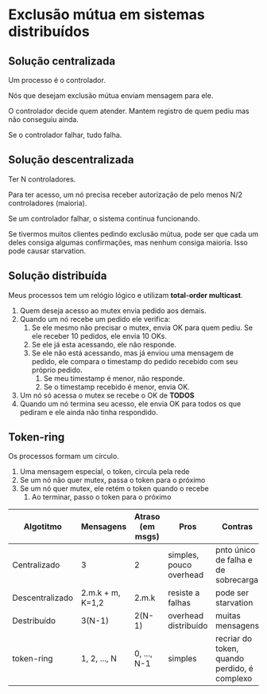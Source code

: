 # Exclusão mútua em sistemas distribuídos

## Solução centralizada

Um processo é o controlador.

Nós que desejam exclusão mútua enviam mensagem para ele.

O controlador decide quem atender. Mantem registro de quem pediu mas não conseguiu ainda.

Se o controlador falhar, tudo falha.



## Solução descentralizada

Ter N controladores.

Para ter acesso, um nó precisa receber autorização de pelo menos N/2 controladores (maioria).

Se um controlador falhar, o sistema continua funcionando.

Se tivermos muitos clientes pedindo exclusão mútua, pode ser que cada um deles consiga algumas confirmações, mas nenhum consiga maioria. Isso pode causar starvation.

## Solução distribuída

Meus processos tem um relógio lógico e utilizam **total-order multicast**. 

1. Quem deseja acesso ao mutex envia pedido aos demais.
2. Quando um nó recebe um pedido ele verifica:
   1. Se ele mesmo não precisar o mutex, envia OK para quem pediu. Se ele receber 10 pedidos, ele envia 10 OKs.
   2. Se ele já esta acessando, ele não responde.
   3. Se ele não está acessando, mas já enviou uma mensagem de pedido, ele compara o timestamp do pedido recebido com seu próprio pedido.
      1. Se meu timestamp é menor, não responde.
      2. Se o timestamp recebido é menor, envia OK.
3. Um nó só acessa o mutex se recebe o OK de **TODOS**
4. Quando um nó termina seu acesso, ele envia OK para todos os que pediram e ele ainda não tinha respondido.

## Token-ring

Os processos formam um círculo.

1. Uma mensagem especial, o token, circula pela rede
2. Se um nó não quer mutex, passa o token para o próximo
3. Se um nó quer mutex, ele retém o token quando o recebe
   1. Ao terminar, passo o token para o próximo

| Algotitmo       | Mensagens        | Atraso (em msgs) | Pros                    | Contras                                      |
| --------------- | ---------------- | ---------------- | ----------------------- | -------------------------------------------- |
| Centralizado    | 3                | 2                | simples, pouco overhead | pnto único de falha e de sobrecarga          |
| Descentralizado | 2.m.k + m, K=1,2 | 2.m.k            | resiste a falhas        | pode ser starvation                          |
| Destribuído     | 3(N-1)           | 2(N-1)           | overhead distribuído    | muitas mensagens                             |
| token-ring      | 1, 2, ..., N     | 0, ..., N-1      | simples                 | recriar do token, quando perdido, é complexo |